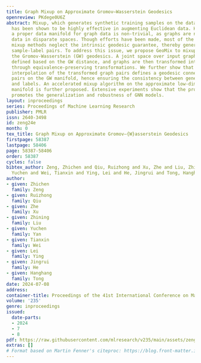 ```yaml
---
title: Graph Mixup on Approximate Gromov–Wasserstein Geodesics
openreview: PKdege0U6Z
abstract: Mixup, which generates synthetic training samples on the data manifold,
  has been shown to be highly effective in augmenting Euclidean data. However, finding
  a proper data manifold for graph data is non-trivial, as graphs are non-Euclidean
  data in disparate spaces. Though efforts have been made, most of the existing graph
  mixup methods neglect the intrinsic geodesic guarantee, thereby generating inconsistent
  sample-label pairs. To address this issue, we propose GeoMix to mixup graphs on
  the Gromov-Wasserstein (GW) geodesics. A joint space over input graphs is first
  defined based on the GW distance, and graphs are then transformed into the GW space
  through equivalence-preserving transformations. We further show that the linear
  interpolation of the transformed graph pairs defines a geodesic connecting the original
  pairs on the GW manifold, hence ensuring the consistency between generated samples
  and labels. An accelerated mixup algorithm on the approximate low-dimensional GW
  manifold is further proposed. Extensive experiments show that the proposed GeoMix
  promotes the generalization and robustness of GNN models.
layout: inproceedings
series: Proceedings of Machine Learning Research
publisher: PMLR
issn: 2640-3498
id: zeng24e
month: 0
tex_title: Graph Mixup on Approximate Gromov–{W}asserstein Geodesics
firstpage: 58387
lastpage: 58406
page: 58387-58406
order: 58387
cycles: false
bibtex_author: Zeng, Zhichen and Qiu, Ruizhong and Xu, Zhe and Liu, Zhining and Yan,
  Yuchen and Wei, Tianxin and Ying, Lei and He, Jingrui and Tong, Hanghang
author:
- given: Zhichen
  family: Zeng
- given: Ruizhong
  family: Qiu
- given: Zhe
  family: Xu
- given: Zhining
  family: Liu
- given: Yuchen
  family: Yan
- given: Tianxin
  family: Wei
- given: Lei
  family: Ying
- given: Jingrui
  family: He
- given: Hanghang
  family: Tong
date: 2024-07-08
address:
container-title: Proceedings of the 41st International Conference on Machine Learning
volume: '235'
genre: inproceedings
issued:
  date-parts:
  - 2024
  - 7
  - 8
pdf: https://raw.githubusercontent.com/mlresearch/v235/main/assets/zeng24e/zeng24e.pdf
extras: []
# Format based on Martin Fenner's citeproc: https://blog.front-matter.io/posts/citeproc-yaml-for-bibliographies/
---
```

